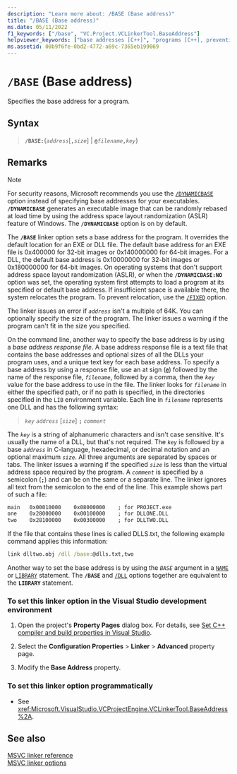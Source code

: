 ```yaml
---
description: "Learn more about: /BASE (Base address)"
title: "/BASE (Base address)"
ms.date: 05/11/2022
f1_keywords: ["/base", "VC.Project.VCLinkerTool.BaseAddress"]
helpviewer_keywords: ["base addresses [C++]", "programs [C++], preventing relocation", "semicolon [C++], specifier", "-BASE linker option", "key address size", "environment variables [C++], LIB", "programs [C++], base address", "LIB environment variable", "BASE linker option", "DLLs [C++], linking", "/BASE linker option", "@ symbol for base address", "executable files [C++], base address", "at sign symbol for base address"]
ms.assetid: 00b9f6fe-0bd2-4772-a69c-7365eb199069
---
```

# `/BASE` (Base address)

Specifies the base address for a program.

## Syntax

> **`/BASE:`**{*`address`*[**`,`***`size`*] | **`@`***`filename`***`,`***`key`*}

## Remarks

> [!NOTE]
> For security reasons, Microsoft recommends you use the [`/DYNAMICBASE`](dynamicbase-use-address-space-layout-randomization.md) option instead of specifying base addresses for your executables. **`/DYNAMICBASE`** generates an executable image that can be randomly rebased at load time by using the address space layout randomization (ASLR) feature of Windows. The **`/DYNAMICBASE`** option is on by default.

The **`/BASE`** linker option sets a base address for the program. It overrides the default location for an EXE or DLL file. The default base address for an EXE file is 0x400000 for 32-bit images or 0x140000000 for 64-bit images. For a DLL, the default base address is 0x10000000 for 32-bit images or 0x180000000 for 64-bit images. On operating systems that don't support address space layout randomization (ASLR), or when the **`/DYNAMICBASE:NO`** option was set, the operating system first attempts to load a program at its specified or default base address. If insufficient space is available there, the system relocates the program. To prevent relocation, use the [`/FIXED`](fixed-fixed-base-address.md) option.

The linker issues an error if *`address`* isn't a multiple of 64K. You can optionally specify the size of the program. The linker issues a warning if the program can't fit in the size you specified.

On the command line, another way to specify the base address is by using a *base address response file*. A base address response file is a text file that contains the base addresses and optional sizes of all the DLLs your program uses, and a unique text key for each base address. To specify a base address by using a response file, use an at sign (**`@`**) followed by the name of the response file, *`filename`*, followed by a comma, then the *`key`* value for the base address to use in the file. The linker looks for *`filename`* in either the specified path, or if no path is specified, in the directories specified in the `LIB` environment variable. Each line in *`filename`* represents one DLL and has the following syntax:

> *`key`* *`address`* \[*`size`*] **`;`** *`comment`*

The *`key`* is a string of alphanumeric characters and isn't case sensitive. It's usually the name of a DLL, but that's not required. The *`key`* is followed by a base *`address`* in C-language, hexadecimal, or decimal notation and an optional maximum *`size`*. All three arguments are separated by spaces or tabs. The linker issues a warning if the specified *`size`* is less than the virtual address space required by the program. A *`comment`* is specified by a semicolon (**`;`**) and can be on the same or a separate line. The linker ignores all text from the semicolon to the end of the line. This example shows part of such a file:

```txt
main   0x00010000    0x08000000    ; for PROJECT.exe
one    0x28000000    0x00100000    ; for DLLONE.DLL
two    0x28100000    0x00300000    ; for DLLTWO.DLL
```

If the file that contains these lines is called DLLS.txt, the following example command applies this information:

```cmd
link dlltwo.obj /dll /base:@dlls.txt,two
```

Another way to set the base address is by using the *`BASE`* argument in a [`NAME`](name-c-cpp.md) or [`LIBRARY`](library.md) statement. The **`/BASE`** and [`/DLL`](dll-build-a-dll.md) options together are equivalent to the **`LIBRARY`** statement.

### To set this linker option in the Visual Studio development environment

1. Open the project's **Property Pages** dialog box. For details, see [Set C++ compiler and build properties in Visual Studio](../working-with-project-properties.md).

1. Select the **Configuration Properties** > **Linker** > **Advanced** property page.

1. Modify the **Base Address** property.

### To set this linker option programmatically

- See <xref:Microsoft.VisualStudio.VCProjectEngine.VCLinkerTool.BaseAddress%2A>.

## See also

[MSVC linker reference](linking.md)\
[MSVC linker options](linker-options.md)
